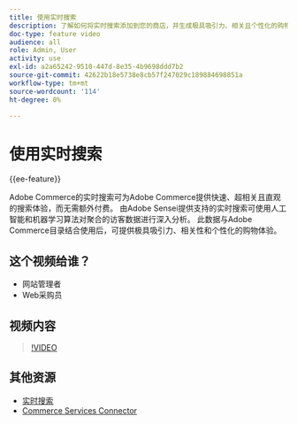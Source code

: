 ```yaml
---
title: 使用实时搜索
description: 了解如何将实时搜索添加到您的商店，并生成极具吸引力、相关且个性化的购物体验。
doc-type: feature video
audience: all
role: Admin, User
activity: use
exl-id: a2a65242-9510-447d-8e35-4b9698ddd7b2
source-git-commit: 42622b18e5738e8cb57f247029c189884698851a
workflow-type: tm+mt
source-wordcount: '114'
ht-degree: 0%

---
```


# 使用实时搜索

{{ee-feature}}

Adobe Commerce的实时搜索可为Adobe Commerce提供快速、超相关且直观的搜索体验，而无需额外付费。 由Adobe Sensei提供支持的实时搜索可使用人工智能和机器学习算法对聚合的访客数据进行深入分析。 此数据与Adobe Commerce目录结合使用后，可提供极具吸引力、相关性和个性化的购物体验。

## 这个视频给谁？

- 网站管理者
- Web采购员

## 视频内容

>[!VIDEO](https://video.tv.adobe.com/v/337365?quality=12&learn=on)

## 其他资源

- [实时搜索](https://experienceleague.adobe.com/docs/commerce-merchant-services/live-search/overview.html)
- [Commerce Services Connector](https://experienceleague.adobe.com/docs/commerce-merchant-services/user-guides/integration-services/saas.html)
